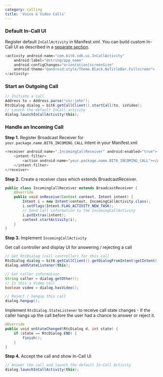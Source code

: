 ```yaml
---
category: calling
title: 'Voice & Video Calls'
---
```


### Default In-Call UI

Register default `InCallActivity` in Manifest.xml. You can build custom In-Call UI as described in a [separate section](#calling-ui).

```java
<activity android:name="com.bit6.sdk.ui.InCallActivity"
    android:label="@string/app_name"
    android:configChanges="orientation|screenSize"
    android:theme="@android:style/Theme.Black.NoTitleBar.Fullscreen">
</activity> 
```

### Start an Outgoing Call

```java
// Initiate a call
Address to = Address.parse("usr:john");
RtcDialog dialog = bit6.getCallClient().startCall(to, isVideo);
// Launch the default InCall activity
dialog.launchInCallActivity(this);
```  


### Handle an Incoming Call

**Step 1.** Register Broadcast Receiver for `your.package.name.BIT6_INCOMING_CALL` intent in your Manifest.xml

```java
<receiver android:name=".IncomingCallReceiver" android:enabled="true">
    <intent-filter>
        <action android:name="your.package.name.BIT6_INCOMING_CALL"></action>
    </intent-filter>
</receiver>
```

**Step 2.** Create a receiver class which extends BroadcastReceiver.

```java
public class IncomingCallReceiver extends BroadcastReceiver {
    @Override
    public void onReceive(Context context, Intent intent) {
        Intent i = new Intent(context, IncomingCallActivity.class);
        i.setFlags(Intent.FLAG_ACTIVITY_NEW_TASK);
        // Send Call information to the IncomingCallActivity
        i.putExtras(intent);
        context.startActivity(i);
    }
}
```


**Step 3.** Implement `IncomingCallActivity`

Get call controller and display UI for answering / rejecting a call

```java
// Get RtcDialog (call controller) for this call
RtcDialog dialog = bit6.getCallClient().getDialogFromIntent(getIntent());
dialog.addStateListener(this);

// Get caller information
String caller = dialog.getOther();
// Is this a Video call
boolean video = dialog.hasVideo();

// Reject / hangup this call
dialog.hangup();
```

Implement `RtcDialog.StateListener` to receive call state changes - if the caller hangs up the call before the user had a chance to answer or reject it.

```java
@Override
public void onStateChanged(RtcDialog d, int state) {
    if (state == RtcDialog.END) {
        finish();
    }
}

```

**Step 4.** Accept the call and show In-Call UI

```java
// Answer the call and launch the default In-Call Activity
dialog.launchInCallActivity(this);
```

